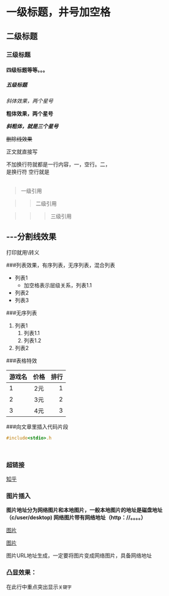 # 一级标题，井号加空格

## 二级标题

### 三级标题

#### 四级标题等等。。。

##### 五级标题

*斜体效果，两个星号*

**粗体效果，两个星号**

***斜粗体，就是三个星号***

~~删除线效果~~

正文就直接写

不加换行符就都是一行内容，一，空行。二，<br>是换行符
空行就是<br><br>

> 一级引用

>> 二级引用

>>> 三级引用

---分割线效果
---

打印就用\转义

###列表效果，有序列表，无序列表，混合列表
* 列表1
  * 加空格表示层级关系，列表1.1
* 列表2
* 列表3


###无序列表
1. 列表1
   1. 列表1.1
   2. 列表1.2
2. 列表2


###表格特效

游戏名|价格|排行
--|:--:|--:
1|2元|1
2|3元|2
3|4元|3

###向文章里插入代码片段

```c
#include<stdio>.h


```

```python



```
### 超链接
[知乎](https://www.zhihu.com "点击进入知乎")

### 图片插入

**图片地址分为网络图片和本地图片，一般本地图片的地址是磁盘地址（c/user/desktop) 网络图片带有网络地址（http：//。。。。）**

[图片](C:\Users\13041\Desktop\659a6944c291c08c35ab5fef3bb411cc.jpeg)


[图片](https://gimg2.baidu.com/image_search/src=http%3A%2F%2Fpic1.win4000.com%2Fwallpaper%2F8%2F549cf5201acb9.jpg&refer=http%3A%2F%2Fpic1.win4000.com&app=2002&size=f9999,10000&q=a80&n=0&g=0n&fmt=auto?sec=1668080106&t=c06a01d7f82590dffd43e24813d3438c)

图片URL地址生成，一定要将图片变成网络图片，具备网络地址

### 凸显效果：

在此行中重点突出显示``关键字``<br>








